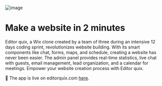 
![image](https://github.com/user-attachments/assets/ac214095-0abd-4952-93a1-8510b1063ef2)

# Make a website in 2 minutes

Editor quix, a Wix clone created by a team of three during an intensive 12 days coding sprint, revolutionizes website building. With its smart components like chat, forms, maps, and schedule, creating a website has never been easier. The admin panel provides real-time statistics, live chat with guests, email management, lead organization, and a calendar for meetings. Empower your website creation process with Editor quix.



🎉 The app is live on editorquix.com [here](https://editorquix.com).
